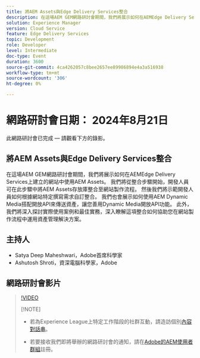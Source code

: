 ```yaml
---
title: 將AEM Assets與Edge Delivery Services整合
description: 在這場AEM GEM網路研討會期間，我們將展示如何在AEMEdge Delivery Services上建立的網站中使用AEM Assets。  我們將從整合步驟開始，開發人員可在此步驟中將AEM Assets存放庫整合至網站製作流程。 然後我們將示範開發人員如何根據網站特定撰寫需求自訂整合。 我們也會展示如何使用AEM Dynamic Media搭配開放API來傳送資產，讓您善用Dynamic Media開放API功能。 此外，我們將深入探討實際使用案例和最佳實務，深入瞭解這項整合如何協助您在網站製作流程中運用資產管理解決方案。
solution: Experience Manager
version: Cloud Service
feature: Edge Delivery Services
topic: Development
role: Developer
level: Intermediate
doc-type: Event
duration: 3600
source-git-commit: 4ca4262057c8bee2657ee89986894e4a3a516938
workflow-type: tm+mt
source-wordcount: '306'
ht-degree: 0%

---
```


# 網路研討會日期： 2024年8月21日

此網路研討會已完成 — 請觀看下方的錄影。

## 將AEM Assets與Edge Delivery Services整合

在這場AEM GEM網路研討會期間，我們將展示如何在AEMEdge Delivery Services上建立的網站中使用AEM Assets。  我們將從整合步驟開始，開發人員可在此步驟中將AEM Assets存放庫整合至網站製作流程。 然後我們將示範開發人員如何根據網站特定撰寫需求自訂整合。 我們也會展示如何使用AEM Dynamic Media搭配開放API來傳送資產，讓您善用Dynamic Media開放API功能。 此外，我們將深入探討實際使用案例和最佳實務，深入瞭解這項整合如何協助您在網站製作流程中運用資產管理解決方案。

## 主持人

* Satya Deep Maheshwari，Adobe首席科學家
* Ashutosh Shroti，資深電腦科學家，Adobe

## 網路研討會影片

>[!VIDEO](https://video.tv.adobe.com/v/3433046/)
>
>[!NOTE]
>
>* 若為Experience League上特定工作階段的社群互動，請造訪個別[內容對話串](https://adobe.ly/4aCz0OE)。
>
>* 若要接收我們即將舉辦的網路研討會的通知，請在[Adobe的AEM使用者群組](https://aem-augs.adobe.com/)註冊。
